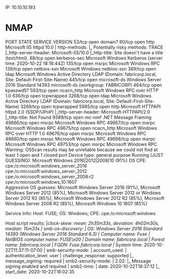 IP: 10.10.10.193

# NMAP

PORT      STATE SERVICE      VERSION
53/tcp    open  domain?
80/tcp    open  http         Microsoft IIS httpd 10.0
| http-methods: 
|_  Potentially risky methods: TRACE
|_http-server-header: Microsoft-IIS/10.0
|_http-title: Site doesn't have a title (text/html).
88/tcp    open  kerberos-sec Microsoft Windows Kerberos (server time: 2020-10-22 18:16:44Z)
135/tcp   open  msrpc        Microsoft Windows RPC
139/tcp   open  netbios-ssn  Microsoft Windows netbios-ssn
389/tcp   open  ldap         Microsoft Windows Active Directory LDAP (Domain: fabricorp.local, Site: Default-First-Site-Name)
445/tcp   open  microsoft-ds Windows Server 2016 Standard 14393 microsoft-ds (workgroup: FABRICORP)
464/tcp   open  kpasswd5?
593/tcp   open  ncacn_http   Microsoft Windows RPC over HTTP 1.0
636/tcp   open  tcpwrapped
3268/tcp  open  ldap         Microsoft Windows Active Directory LDAP (Domain: fabricorp.local, Site: Default-First-Site-Name)
3269/tcp  open  tcpwrapped
5985/tcp  open  http         Microsoft HTTPAPI httpd 2.0 (SSDP/UPnP)
|_http-server-header: Microsoft-HTTPAPI/2.0
|_http-title: Not Found
9389/tcp  open  mc-nmf       .NET Message Framing
49666/tcp open  msrpc        Microsoft Windows RPC
49667/tcp open  msrpc        Microsoft Windows RPC
49675/tcp open  ncacn_http   Microsoft Windows RPC over HTTP 1.0
49676/tcp open  msrpc        Microsoft Windows RPC
49680/tcp open  msrpc        Microsoft Windows RPC
49698/tcp open  msrpc        Microsoft Windows RPC
49753/tcp open  msrpc        Microsoft Windows RPC
Warning: OSScan results may be unreliable because we could not find at least 1 open and 1 closed port
Device type: general purpose
Running (JUST GUESSING): Microsoft Windows 2016|2012|2008|10 (91%)
OS CPE: cpe:/o:microsoft:windows_server_2016 cpe:/o:microsoft:windows_server_2012 cpe:/o:microsoft:windows_server_2008:r2 cpe:/o:microsoft:windows_10:1607                                                   
Aggressive OS guesses: Microsoft Windows Server 2016 (91%), Microsoft Windows Server 2012 (85%), Microsoft Windows Server 2012 or Windows Server 2012 R2 (85%), Microsoft Windows Server 2012 R2 (85%), Microsoft Windows Server 2008 R2 (85%), Microsoft Windows 10 1607 (85%)     

Service Info: Host: FUSE; OS: Windows; CPE: cpe:/o:microsoft:windows

Host script results:
|_clock-skew: mean: 2h35m33s, deviation: 4h02m30s, median: 15m33s
| smb-os-discovery: 
|   OS: Windows Server 2016 Standard 14393 (Windows Server 2016 Standard 6.3)
|   Computer name: Fuse
|   NetBIOS computer name: FUSE\x00
|   Domain name: fabricorp.local
|   Forest name: fabricorp.local
|   FQDN: Fuse.fabricorp.local
|_  System time: 2020-10-22T11:37:11-07:00
| smb-security-mode: 
|   account_used: <blank>
|   authentication_level: user
|   challenge_response: supported
|_  message_signing: required
| smb2-security-mode: 
|   2.02: 
|_    Message signing enabled and required
| smb2-time: 
|   date: 2020-10-22T18:37:12
|_  start_date: 2020-10-22T18:02:35

